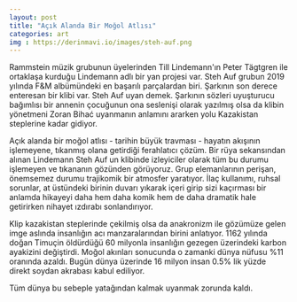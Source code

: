 ```yaml
---
layout: post
title: "Açık Alanda Bir Moğol Atlısı"
categories: art
img : https://derinmavi.io/images/steh-auf.png
---
```


Rammstein müzik grubunun üyelerinden Till Lindemann'ın Peter Tägtgren ile ortaklaşa kurduğu Lindemann adlı bir yan projesi var. Steh Auf grubun 2019 yılında F&M albümündeki en başarılı parçalardan biri. Şarkının son derece enteresan bir klibi var. Steh Auf uyan demek. Şarkının sözleri uyuşturucu bağımlısı bir annenin çocuğunun ona seslenişi olarak yazılmış olsa da klibin yönetmeni Zoran Bihać uyanmanın anlamını ararken yolu Kazakistan steplerine kadar gidiyor.

Açık alanda bir moğol atlısı - tarihin büyük travması - hayatın akışının işlemeyene, tıkanmış olana getirdiği ferahlatıcı çözüm.
Bir rüya sekansından alınan Lindemann Steh Auf un klibinde izleyiciler olarak tüm bu durumu işlemeyen ve tıkananın gözünden görüyoruz. 
Grup elemanlarının perişan, önemsemez durumu trajikomik bir atmosfer yaratıyor. İlaç kullanımı, ruhsal sorunlar, at üstündeki birinin duvarı yıkarak içeri girip sizi kaçırması bir anlamda hikayeyi daha hem daha komik hem de daha dramatik hale getirirken nihayet ızdırabı sonlandırıyor.

Klip kazakistan steplerinde çekilmiş olsa da anakronizm ile gözümüze gelen imge aslında insanlığın acı manzaralarından birini anlatıyor. 1162 yılında doğan Timuçin öldürdüğü 60 milyonla insanlığın gezegen üzerindeki karbon ayakizini değiştirdi. Moğol akınları sonucunda o zamanki dünya nüfusu %11 oranında azaldı. Bugün dünya üzerinde 16 milyon insan 0.5% lik yüzde direkt soydan akrabası kabul ediliyor. 

Tüm dünya bu sebeple yatağından kalmak uyanmak zorunda kaldı.
